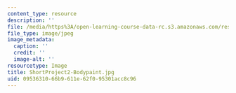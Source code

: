 ```yaml
---
content_type: resource
description: ''
file: /media/https%3A/open-learning-course-data-rc.s3.amazonaws.com/res-3-003-learn-to-build-your-own-videogame-with-the-unity-game-engine-and-microsoft-kinect-january-iap-2017/0953631066b9611e62f095301acc8c96_ShortProject2-Bodypaint.jpg
file_type: image/jpeg
image_metadata:
  caption: ''
  credit: ''
  image-alt: ''
resourcetype: Image
title: ShortProject2-Bodypaint.jpg
uid: 09536310-66b9-611e-62f0-95301acc8c96
---
```

